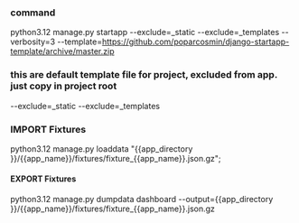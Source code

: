 ### command
python3.12 manage.py startapp --exclude=_static --exclude=_templates --verbosity=3 --template=https://github.com/poparcosmin/django-startapp-template/archive/master.zip


### this are default template file for project, excluded from app. just copy in project root
--exclude=_static 
--exclude=_templates



### IMPORT Fixtures

python3.12 manage.py loaddata "{{app_directory }}/{{app_name}}/fixtures/fixture_{{app_name}}.json.gz";


#### EXPORT Fixtures

python3.12 manage.py dumpdata dashboard --output={{app_directory }}/{{app_name}}/fixtures/fixture_{{app_name}}.json.gz
